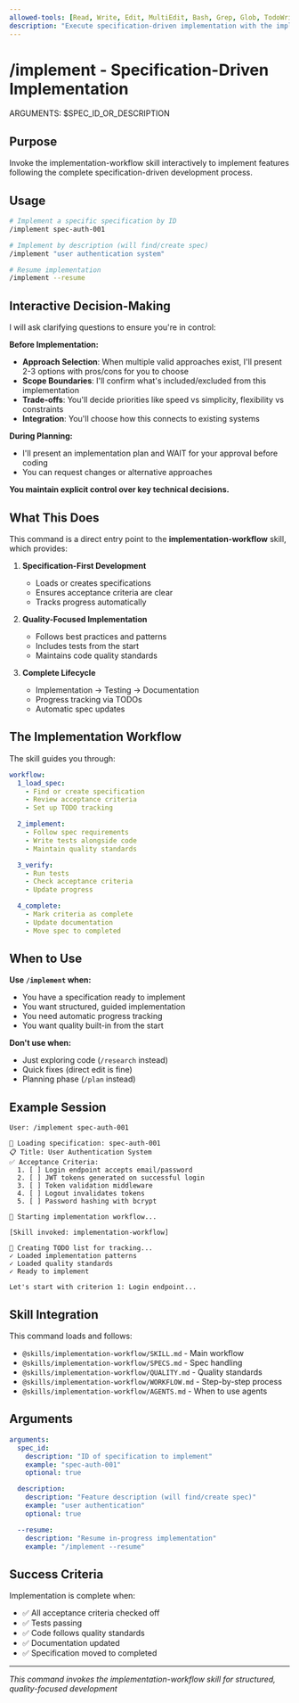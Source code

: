 ```yaml
---
allowed-tools: [Read, Write, Edit, MultiEdit, Bash, Grep, Glob, TodoWrite, Task, Skill]
description: "Execute specification-driven implementation with the implementation-workflow skill"
---
```


# /implement - Specification-Driven Implementation

ARGUMENTS: $SPEC_ID_OR_DESCRIPTION

## Purpose
Invoke the implementation-workflow skill interactively to implement features following the complete specification-driven development process.

## Usage
```bash
# Implement a specific specification by ID
/implement spec-auth-001

# Implement by description (will find/create spec)
/implement "user authentication system"

# Resume implementation
/implement --resume
```

## Interactive Decision-Making

I will ask clarifying questions to ensure you're in control:

**Before Implementation:**
- **Approach Selection**: When multiple valid approaches exist, I'll present 2-3 options with pros/cons for you to choose
- **Scope Boundaries**: I'll confirm what's included/excluded from this implementation
- **Trade-offs**: You'll decide priorities like speed vs simplicity, flexibility vs constraints
- **Integration**: You'll choose how this connects to existing systems

**During Planning:**
- I'll present an implementation plan and WAIT for your approval before coding
- You can request changes or alternative approaches

**You maintain explicit control over key technical decisions.**

## What This Does

This command is a direct entry point to the **implementation-workflow** skill, which provides:

1. **Specification-First Development**
   - Loads or creates specifications
   - Ensures acceptance criteria are clear
   - Tracks progress automatically

2. **Quality-Focused Implementation**
   - Follows best practices and patterns
   - Includes tests from the start
   - Maintains code quality standards

3. **Complete Lifecycle**
   - Implementation → Testing → Documentation
   - Progress tracking via TODOs
   - Automatic spec updates

## The Implementation Workflow

The skill guides you through:

```yaml
workflow:
  1_load_spec:
    - Find or create specification
    - Review acceptance criteria
    - Set up TODO tracking

  2_implement:
    - Follow spec requirements
    - Write tests alongside code
    - Maintain quality standards

  3_verify:
    - Run tests
    - Check acceptance criteria
    - Update progress

  4_complete:
    - Mark criteria as complete
    - Update documentation
    - Move spec to completed
```

## When to Use

**Use `/implement` when:**
- You have a specification ready to implement
- You want structured, guided implementation
- You need automatic progress tracking
- You want quality built-in from the start

**Don't use when:**
- Just exploring code (`/research` instead)
- Quick fixes (direct edit is fine)
- Planning phase (`/plan` instead)

## Example Session

```
User: /implement spec-auth-001

🔄 Loading specification: spec-auth-001
📋 Title: User Authentication System
✅ Acceptance Criteria:
  1. [ ] Login endpoint accepts email/password
  2. [ ] JWT tokens generated on successful login
  3. [ ] Token validation middleware
  4. [ ] Logout invalidates tokens
  5. [ ] Password hashing with bcrypt

🎯 Starting implementation workflow...

[Skill invoked: implementation-workflow]

📝 Creating TODO list for tracking...
✓ Loaded implementation patterns
✓ Loaded quality standards
✓ Ready to implement

Let's start with criterion 1: Login endpoint...
```

## Skill Integration

This command loads and follows:
- `@skills/implementation-workflow/SKILL.md` - Main workflow
- `@skills/implementation-workflow/SPECS.md` - Spec handling
- `@skills/implementation-workflow/QUALITY.md` - Quality standards
- `@skills/implementation-workflow/WORKFLOW.md` - Step-by-step process
- `@skills/implementation-workflow/AGENTS.md` - When to use agents

## Arguments

```yaml
arguments:
  spec_id:
    description: "ID of specification to implement"
    example: "spec-auth-001"
    optional: true

  description:
    description: "Feature description (will find/create spec)"
    example: "user authentication"
    optional: true

  --resume:
    description: "Resume in-progress implementation"
    example: "/implement --resume"
```

## Success Criteria

Implementation is complete when:
- ✅ All acceptance criteria checked off
- ✅ Tests passing
- ✅ Code follows quality standards
- ✅ Documentation updated
- ✅ Specification moved to completed

---
*This command invokes the implementation-workflow skill for structured, quality-focused development*
